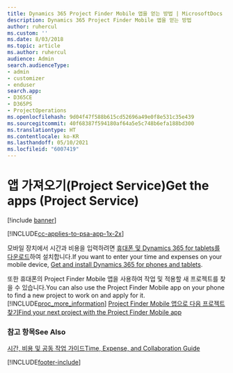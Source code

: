 ```yaml
---
title: Dynamics 365 Project Finder Mobile 앱을 얻는 방법 | MicrosoftDocs
description: Dynamics 365 Project Finder Mobile 앱을 얻는 방법
author: ruhercul
ms.custom: ''
ms.date: 8/03/2018
ms.topic: article
ms.author: ruhercul
audience: Admin
search.audienceType:
- admin
- customizer
- enduser
search.app:
- D365CE
- D365PS
- ProjectOperations
ms.openlocfilehash: 9d04f47f588b615cd52696a49e0f8e531c35e439
ms.sourcegitcommit: 40f68387f594180af64a5e5c748b6efa188bd300
ms.translationtype: HT
ms.contentlocale: ko-KR
ms.lasthandoff: 05/10/2021
ms.locfileid: "6007419"
---
```

# <a name="get-the-apps-project-service"></a><span data-ttu-id="1d168-103">앱 가져오기(Project Service)</span><span class="sxs-lookup"><span data-stu-id="1d168-103">Get the apps (Project Service)</span></span>

[!include [banner](../includes/psa-now-project-operations.md)]

[!INCLUDE[cc-applies-to-psa-app-1x-2x](../includes/cc-applies-to-psa-app-1x-2x.md)]

<span data-ttu-id="1d168-104">모바일 장치에서 시간과 비용을 입력하려면 [휴대폰 및 Dynamics 365 for tablets를 다운로드](/dynamics365/mobile-app/dynamics-365-phones-tablets-users-guide)하여 설치합니다.</span><span class="sxs-lookup"><span data-stu-id="1d168-104">If you want to enter your time and expenses on your mobile device, [Get and install Dynamics 365 for phones and tablets](/dynamics365/mobile-app/dynamics-365-phones-tablets-users-guide).</span></span>  
  
 <span data-ttu-id="1d168-105">또한 휴대폰의 Project Finder Mobile 앱을 사용하여 작업 및 적용할 새 프로젝트를 찾을 수 있습니다.</span><span class="sxs-lookup"><span data-stu-id="1d168-105">You can also use the Project Finder Mobile app on your phone to find a new project to work on and apply for it.</span></span> [!INCLUDE[proc_more_information](../includes/proc-more-information.md)] <span data-ttu-id="1d168-106">[Project Finder Mobile 앱으로 다음 프로젝트 찾기](../psa/find-next-project-finder-mobile-app.md)</span><span class="sxs-lookup"><span data-stu-id="1d168-106">[Find your next project with the Project Finder Mobile app](../psa/find-next-project-finder-mobile-app.md)</span></span> 
  
### <a name="see-also"></a><span data-ttu-id="1d168-107">참고 항목</span><span class="sxs-lookup"><span data-stu-id="1d168-107">See Also</span></span>  
 [<span data-ttu-id="1d168-108">시간, 비용 및 공동 작업 가이드</span><span class="sxs-lookup"><span data-stu-id="1d168-108">Time, Expense, and Collaboration Guide</span></span>](../psa/time-expense-collaboration-guide.md)


[!INCLUDE[footer-include](../includes/footer-banner.md)]